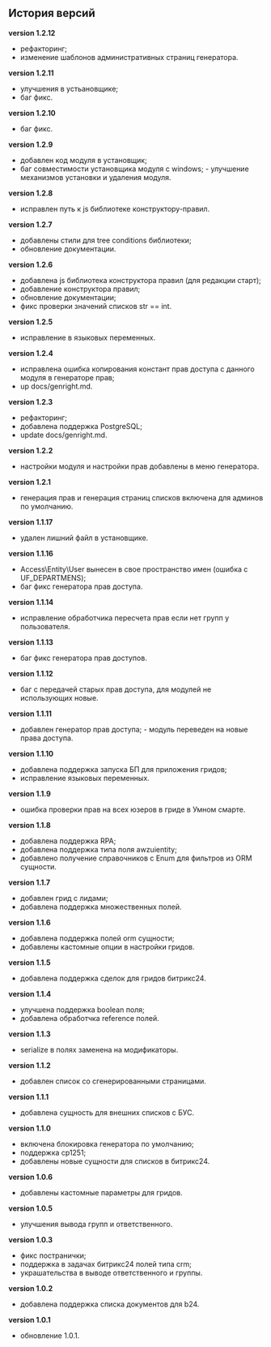 <!-- cl-start -->
## История версий

**version 1.2.12**    
- рефакторинг;    
- изменение шаблонов административных страниц генератора.    

**version 1.2.11**    
- улучшения в устьановщике;    
- баг фикс.    

**version 1.2.10**    
- баг фикс.    

**version 1.2.9**    
- добавлен код модуля в установщик;    
- баг совместимости установщика модуля с windows; - улучшение механизмов установки и удаления модуля.    

**version 1.2.8**    
- исправлен путь к js библиотеке конструктору-правил.    

**version 1.2.7**    
- добавлены стили для tree conditions библиотеки;    
- обновление документации.    

**version 1.2.6**    
- добавлена js библиотека конструктора правил (для редакции старт);    
- добавление конструктора правил;    
- обновление документации;    
- фикс проверки значений списков str == int.    

**version 1.2.5**    
- исправление в языковых переменных.    

**version 1.2.4**    
- исправлена ошибка копирования констант прав доступа с данного модуля в генераторе прав;    
- up docs/genright.md.    

**version 1.2.3**    
- рефакторинг;    
- добавлена поддержка PostgreSQL;    
- update docs/genright.md.    

**version 1.2.2**    
- настройки модуля и настройки прав добавлены в меню генератора.    

**version 1.2.1**    
- генерация прав и генерация страниц списков включена для админов по умолчанию.    

**version 1.1.17**    
- удален лишний файл в установщике.    

**version 1.1.16**    
- Access\Entity\User вынесен в свое пространство имен (ошибка с UF_DEPARTMENS);    
- баг фикс генератора прав доступа.    

**version 1.1.14**    
- исправление обработчика пересчета прав если нет групп у пользователя.    

**version 1.1.13**    
- баг фикс генератора прав доступов.    

**version 1.1.12**    
- баг с передачей старых прав доступа, для модулей не использующих новые.    

**version 1.1.11**    
- добавлен генератор прав доступа; - модуль переведен на новые права доступа.    

**version 1.1.10**    
- добавлена поддержка запуска БП для приложения гридов;    
- исправление языковых переменных.    

**version 1.1.9**    
- ошибка проверки прав на всех юзеров в гриде в Умном смарте.    

**version 1.1.8**    
- добавлена поддержка RPA;    
- добавлена поддержка типа поля awzuientity;    
- добавлено получение справочников с Enum для фильтров из ORM сущности.    

**version 1.1.7**    
- добавлен грид с лидами;    
- добавлена поддержка множественных полей.    

**version 1.1.6**    
- добавлена поддержка полей orm сущности;    
- добавлены кастомные опции в настройки гридов.    

**version 1.1.5**    
- добавлена поддержка сделок для гридов битрикс24.    

**version 1.1.4**    
- улучшена поддержка boolean поля;    
- добавлена обработчка reference полей.    

**version 1.1.3**    
- serialize в полях заменена на модификаторы.    

**version 1.1.2**    
- добавлен список со сгенерированными страницами.    

**version 1.1.1**    
- добавлена сущность для внешних списков с БУС.    

**version 1.1.0**    
- включена блокировка генератора по умолчанию;    
- поддержка cp1251;    
- добавлены новые сущности для списков в битрикс24.    

**version 1.0.6**    
- добавлены кастомные параметры для гридов.    

**version 1.0.5**    
- улучшения вывода групп и ответственного.    

**version 1.0.3**    
- фикс постранички;    
- поддержка в задачах битрикс24 полей типа crm;    
- украшательства в выводе ответственного и группы.    

**version 1.0.2**    
- добавлена поддержка списка документов для b24.    

**version 1.0.1**    
- обновление 1.0.1.    
<!-- cl-end -->
